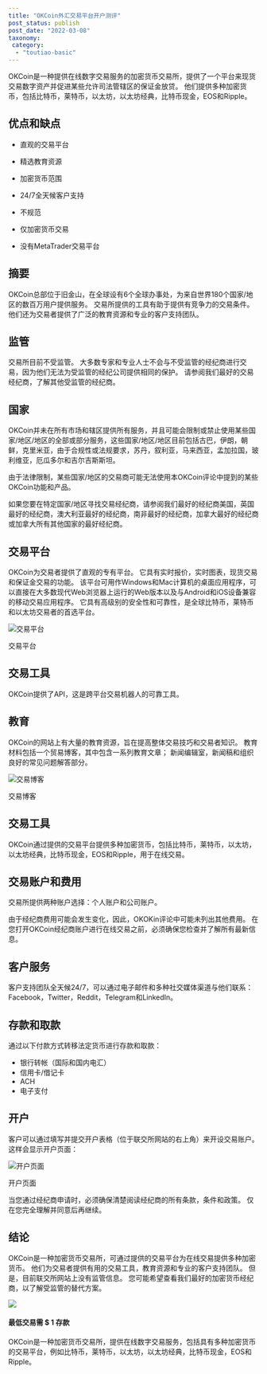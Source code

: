 ```yaml
---
title: "OKCoin外汇交易平台开户测评"
post_status: publish
post_date: "2022-03-08"
taxonomy:
 category: 
  - "toutiao-basic"
---
```


OKCoin是一种提供在线数字交易服务的加密货币交易所，提供了一个平台来现货交易数字资产并促进某些允许司法管辖区的保证金放贷。 他们提供多种加密货币，包括比特币，莱特币，以太坊，以太坊经典，比特币现金，EOS和Ripple。

## 优点和缺点

- 直观的交易平台

- 精选教育资源

- 加密货币范围

- 24/7全天候客户支持

- 不规范

- 仅加密货币交易

- 没有MetaTrader交易平台


## 摘要

OKCoin总部位于旧金山，在全球设有6个全球办事处，为来自世界180个国家/地区的数百万用户提供服务。 交易所提供的工具有助于提供有竞争力的交易条件。 他们还为交易者提供了广泛的教育资源和专业的客户支持团队。

## 监管

交易所目前不受监管。 大多数专家和专业人士不会与不受监管的经纪商进行交易，因为他们无法为受监管的经纪公司提供相同的保护。 请参阅我们最好的交易经纪商，了解其他受监管的经纪商。

## 国家

OKCoin并未在所有市场和辖区提供所有服务，并且可能会限制或禁止使用某些国家/地区/地区的全部或部分服务，这些国家/地区/地区目前包括古巴，伊朗，朝鲜，克里米亚，由于合规性或法规要求，苏丹，叙利亚，马来西亚，孟加拉国，玻利维亚，厄瓜多尔和吉尔吉斯斯坦。

由于法律限制，某些国家/地区的交易商可能无法使用本OKCoin评论中提到的某些OKCoin功能和产品。

如果您要在特定国家/地区寻找交易经纪商，请参阅我们最好的经纪商美国，英国最好的经纪商，澳大利亚最好的经纪商，南非最好的经纪商，加拿大最好的经纪商或加拿大所有其他国家的最好经纪商。

## 交易平台

OKCoin为交易者提供了直观的专有平台。 它具有实时报价，实时图表，现货交易和保证金交易的功能。 该平台可用作Windows和Mac计算机的桌面应用程序，可以直接在大多数现代Web浏览器上运行的Web版本以及与Android和iOS设备兼容的移动交易应用程序。 它具有高级别的安全性和可靠性，是全球比特币，莱特币和以太坊交易者的首选平台。

![交易平台](https://cdn.fendou.la/funstoutiao/2020/11/OKCoin-Review-Trading-Platform-.jpg "交易平台")

交易平台

## 交易工具

OKCoin提供了API，这是跨平台交易机器人的可靠工具。

## 教育

OKCoin的网站上有大量的教育资源，旨在提高整体交易技巧和交易者知识。 教育材料包括一个贸易博客，其中包含一系列教育文章； 新闻编辑室，新闻稿和组织良好的常见问题解答部分。

![交易博客](https://cdn.fendou.la/funstoutiao/2020/11/OKCoin-Review-Trading-Blog-660x1024.jpg "交易博客")

交易博客

## 交易工具

OKCoin通过提供的交易平台提供多种加密货币，包括比特币，莱特币，以太坊，以太坊经典，比特币现金，EOS和Ripple，用于在线交易。

## 交易账户和费用

交易所提供两种账户选择：个人账户和公司账户。

由于经纪商费用可能会发生变化，因此，OKOKin评论中可能未列出其他费用。 在您打开OKCoin经纪商账户进行在线交易之前，必须确保您检查并了解所有最新信息。

## 客户服务

客户支持团队全天候24/7，可以通过电子邮件和多种社交媒体渠道与他们联系：Facebook，Twitter，Reddit，Telegram和LinkedIn。

## 存款和取款

通过以下付款方式转移法定货币进行存款和取款：

- 银行转帐（国际和国内电汇）
- 信用卡/借记卡
- ACH
- 电子支付

## 开户

客户可以通过填写并提交开户表格（位于联交所网站的右上角）来开设交易账户。 这样会显示开户页面：

![开户页面](https://cdn.fendou.la/funstoutiao/2020/11/OKCoin-Review-Account-Opening-Page-.jpg "开户页面")

开户页面

当您通过经纪商申请时，必须确保清楚阅读经纪商的所有条款，条件和政策。 仅在您完全理解并同意后再继续。

## 结论

OKCoin是一种加密货币交易所，可通过提供的交易平台为在线交易提供多种加密货币。 他们为交易者提供有用的交易工具，教育资源和专业的客户支持团队。 但是，目前联交所网站上没有监管信息。 您可能希望查看我们最好的加密货币经纪商，以了解受监管的替代方案。

![](https://cdn.fendou.la/funstoutiao/2020/11/OKCoin-Logo.png)

#### 最低交易需 $ 1 存款

OKCoin是一种加密货币交易所，提供在线数字交易服务，包括具有多种加密货币的交易平台，例如比特币，莱特币，以太坊，以太坊经典，比特币现金，EOS和Ripple。
